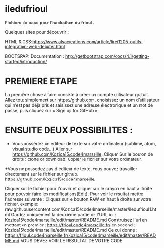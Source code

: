 # iledufrioul
Fichiers de base pour l'hackathon du frioul . 


Quelques sites pour découvrir : 

HTML & CSS:https://www.alsacreations.com/article/lire/1205-outils-integration-web-debuter.html

BOOTSRAP: Documentation : http://getbootstrap.com/docs/4.1/getting-started/introduction/

# PREMIERE ETAPE
La première chose à faire consiste à créer un compte utilisateur gratuit. Allez tout simplement sur https://github.com, choisissez un nom d’utilisateur qui n’est pas déjà pris et saisissez une adresse électronique et un mot de passe, puis cliquez sur  « Sign up for GitHub » .


# ENSUITE DEUX POSSIBILITES : 

+ Vous possédez un editeur de texte sur votre ordinateur (sublime, atom, visual studio code...) Aller sur 
https://github.com/Kozica15/code4marseille. Cliquer  Sur le bouton de droite : clone or download. Copier le fichier sur votre ordinateur. 

+Vous ne possedez pas d'éditeur de texte, vous pouvez travailler directement sur le fichier sur github.
https://github.com/Kozica15/code4marseille. 

Cliquer sur le fichier pour l'ouvrir et cliquer sur le crayon en haut à droite pour pouvoir faire les modifications(Edit). 
Pour voir  le resultat mettre l'adresse suivante : 
Cliquez sur le bouton RAW en haut à droite sur votre fichier.
exemple: raw.githubusercontent.com/Kozica15/code4marseille/master/iledufrioul1.html
Gardez uniquement la deuxième partie de l'URL  ici : Kozica15/code4marseille/edit/master/README.md
Construisez l'url en mettant en premier :
https://frioul.code4marseille.fr/
en second : Kozica15/code4marseille/edit/master/README.md
Ce qui donne :  https://frioul.code4marseille.fr/Kozica15/code4marseille/edit/master/README.md
VOUS DEVEZ VOIR LE RESULTAT DE VOTRE CODE 
